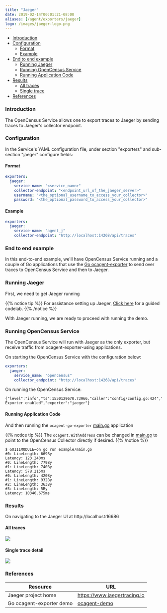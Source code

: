 ```yaml
---
title: "Jaeger"
date: 2019-02-14T00:01:21-08:00
aliases: [/agent/exporters/jaeger]
logo: /images/jaeger-logo.png
---
```


- [Introduction](#introduction)
- [Configuration](#configuration)
    - [Format](#format)
    - [Example](#example)
- [End to end example](#end-to-end-example)
    - [Running Jaeger](#running-jaeger)
    - [Running OpenCensus Service](#running-opencensus-service)
    - [Running Application Code](#running-application-code)
- [Results](#results)
    - [All traces](#all-traces)
    - [Single trace](#single-trace)
- [References](#references)


### Introduction

The OpenCensus Service allows one to export traces to Jaeger by sending traces to Jaeger's collector endpoint.

### Configuration

In the Service's YAML configuration file, under section "exporters" and sub-section "jaeger" configure fields:

#### Format
```yaml
exporters:
  jaeger:
    service-name: "<service_name>"
    collector-endpoint: "<endpoint_url_of_the_jaeger_server>"
    username: "<the_optional_username_to_access_your_collector>"
    password: "<the_optional_password_to_access_your_collector>"
```

#### Example
```yaml
exporters:
  jaeger:
    service-name: "agent_j"
    collector-endpoint: "http://localhost:14268/api/traces"
```

### End to end example

In this end-to-end example, we'll have OpenCensus Service running and a couple of Go applications
that use the [Go ocagent-exporter](/exporters/supported-exporters/go/ocagent)
to send over traces to OpenCensus Service and then to Jaeger.

### Running Jaeger
First, we need to get Jaeger running

{{% notice tip %}}
For assistance setting up Jaeger, [Click here](/codelabs/jaeger) for a guided codelab.
{{% /notice %}}

With Jaeger running, we are ready to proceed with running the demo.

### Running OpenCensus Service

The OpenCensus Service will run with Jaeger as the only exporter, but receive traffic from ocagent-exporter-using applications.

On starting the OpenCensus Service with the configuration below:

```yaml
exporters:
  jaeger:
    service_name: "opencensus"
    collector_endpoint: "http://localhost:14268/api/traces"
```

On running the OpenCensus Service:

```shell
{"level":"info","ts":1550129670.73966,"caller":"config/config.go:424","msg":"Trace Exporter enabled","exporter":"jaeger"}
```

#### Running Application Code

And then running the `ocagent-go-exporter` [main.go](/exporters/supported-exporters/go/ocagent/#end-to-end-example) application

{{% notice tip %}}
The `ocagent.WithAddress` can be changed in [main.go](/exporters/supported-exporters/go/ocagent/#end-to-end-example) to point to the OpenCensus Collector directly if desired.
{{% /notice %}}

```shell
$ GO111MODULE=on go run example/main.go
#0: LineLength: 669By
Latency: 123.240ms
#0: LineLength: 779By
#1: LineLength: 740By
Latency: 578.215ms
#0: LineLength: 420By
#1: LineLength: 932By
#2: LineLength: 363By
#3: LineLength: 5By
Latency: 10346.675ms
```

### Results

On navigating to the Jaeger UI at http://localhost:16686

####  All traces
![](/images/ocagent-exporter-jaeger-all-traces.png)

#### Single trace detail
![](/images/ocagent-exporter-jaeger-single-trace.png)

### References

Resource|URL
---|---
Jaeger project home|https://www.jaegertracing.io
Go ocagent-exporter demo|[ocagent-demo](/exporters/supported-exporters/go/ocagent/#end-to-end-example)
